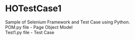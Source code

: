 # HOTestCase1
Sample of Selenium Framework and Test Case using Python. <br>
POM.py file - Page Object Model <br>
Test1.py file - Test Case <br>
